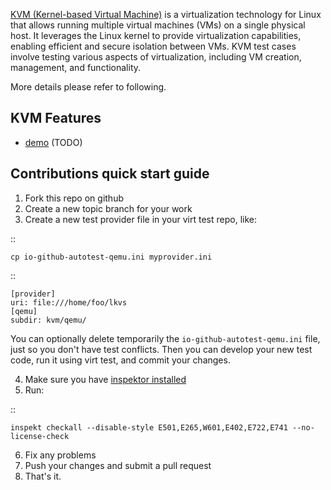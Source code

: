 [KVM (Kernel-based Virtual Machine)](KVM/README.md) is a virtualization technology for Linux that allows running multiple virtual machines (VMs) on a single physical host. It leverages the Linux kernel to provide virtualization capabilities, enabling efficient and secure isolation between VMs. KVM test cases involve testing various aspects of virtualization, including VM creation, management, and functionality.

More details please refer to following.

## KVM Features
  * [demo](demo/README.md)
(TODO)


Contributions quick start guide
------------------------

1) Fork this repo on github
2) Create a new topic branch for your work
3) Create a new test provider file in your virt test repo,
   like:

::

    cp io-github-autotest-qemu.ini myprovider.ini
::

    [provider]
    uri: file:///home/foo/lkvs
    [qemu]
    subdir: kvm/qemu/
You can optionally delete temporarily the
`io-github-autotest-qemu.ini` file, just so you don't have test
conflicts. Then you can develop your new test code, run it
using virt test, and commit your changes.

4) Make sure you have [inspektor installed](https://github.com/autotest/inspektor#inspektor)
5) Run:

::

    inspekt checkall --disable-style E501,E265,W601,E402,E722,E741 --no-license-check

6) Fix any problems
7) Push your changes and submit a pull request
8) That's it.

